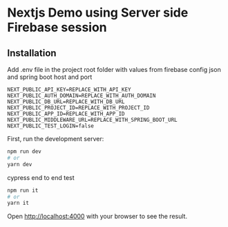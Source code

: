 # Nextjs Demo using Server side Firebase session

## Installation

Add .env file in the project root folder with values from firebase config json and spring boot host and port

```
NEXT_PUBLIC_API_KEY=REPLACE_WITH_API_KEY
NEXT_PUBLIC_AUTH_DOMAIN=REPLACE_WITH_AUTH_DOMAIN
NEXT_PUBLIC_DB_URL=REPLACE_WITH_DB_URL
NEXT_PUBLIC_PROJECT_ID=REPLACE_WITH_PROJECT_ID
NEXT_PUBLIC_APP_ID=REPLACE_WITH_APP_ID
NEXT_PUBLIC_MIDDLEWARE_URL=REPLACE_WITH_SPRING_BOOT_URL
NEXT_PUBLIC_TEST_LOGIN=false
```

First, run the development server:

```bash
npm run dev
# or
yarn dev
```

cypress end to end test

```bash
npm run it
# or
yarn it
```

Open [http://localhost:4000](http://localhost:4000) with your browser to see the result.
